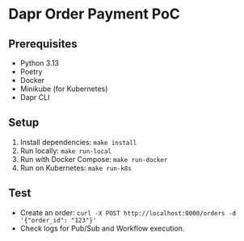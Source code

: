 # Dapr Order Payment PoC

## Prerequisites
- Python 3.13
- Poetry
- Docker
- Minikube (for Kubernetes)
- Dapr CLI

## Setup
1. Install dependencies: `make install`
2. Run locally: `make run-local`
3. Run with Docker Compose: `make run-docker`
4. Run on Kubernetes: `make run-k8s`

## Test
- Create an order: `curl -X POST http://localhost:8000/orders -d '{"order_id": "123"}'`
- Check logs for Pub/Sub and Workflow execution.